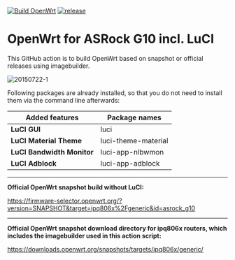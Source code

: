 [![Build OpenWrt](https://github.com/minax007/ASRock_G10_OpenWrt/actions/workflows/build-snapshot.yml/badge.svg)](https://github.com/minax007/ASRock_G10_OpenWrt/actions/workflows/build-snapshot.yml)
[![release](https://img.shields.io/github/v/release/minax007/ASRock_G10_OpenWrt.svg)](https://github.com/minax007/ASRock_G10_OpenWrt/releases)


# OpenWrt for ASRock G10 incl. LuCI

This GitHub action is to build OpenWrt based on snapshot or official releases using imagebuilder.

![20150722-1](https://user-images.githubusercontent.com/67478561/207081182-b4a74183-71c3-4c18-81b4-080ad025a858.jpg)

Following packages are already installed, so that you do not need to install them via the command line afterwards: 

Added features | Package names
------------ | -------------
**LuCI GUI** | luci
**LuCI Material Theme** | luci-theme-material 
**LuCI Bandwidth Monitor** | luci-app-nlbwmon
**LuCI Adblock** | luci-app-adblock
__________________________________________________________________
**Official OpenWrt snapshot build without LuCI:**

https://firmware-selector.openwrt.org/?version=SNAPSHOT&target=ipq806x%2Fgeneric&id=asrock_g10
__________________________________________________________________
**Official OpenWrt snapshot download directory for ipq806x routers, which includes the imagebuilder used in this action script:**

https://downloads.openwrt.org/snapshots/targets/ipq806x/generic/
